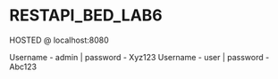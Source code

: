 # RESTAPI_BED_LAB6


HOSTED @ localhost:8080

Username - admin | password - Xyz123
Username - user | password - Abc123
